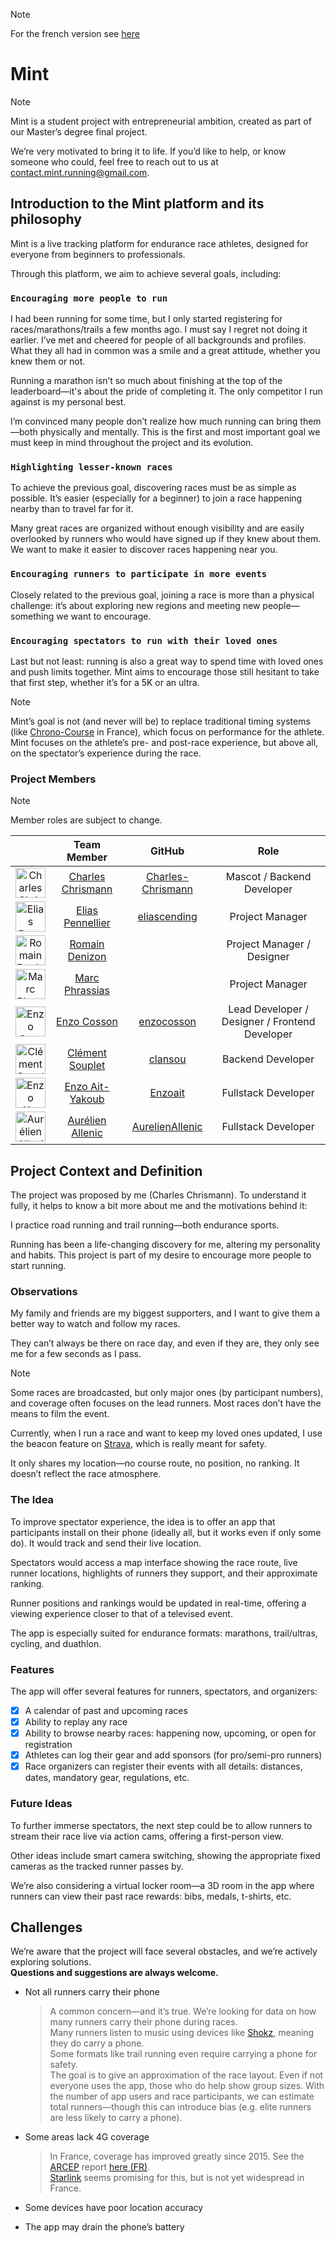 > [!NOTE]
> For the french version see [here](./project/FR/README.md)

# Mint

> [!NOTE]
> Mint is a student project with entrepreneurial ambition, created as part of our Master’s degree final project.  
>  
> We’re very motivated to bring it to life. If you’d like to help, or know someone who could, feel free to reach out to us at contact.mint.running@gmail.com.

## Introduction to the Mint platform and its philosophy

Mint is a live tracking platform for endurance race athletes, designed for everyone from beginners to professionals.

Through this platform, we aim to achieve several goals, including:

### `Encouraging more people to run`

I had been running for some time, but I only started registering for races/marathons/trails a few months ago. I must say I regret not doing it earlier. I’ve met and cheered for people of all backgrounds and profiles. What they all had in common was a smile and a great attitude, whether you knew them or not.

Running a marathon isn’t so much about finishing at the top of the leaderboard—it's about the pride of completing it. The only competitor I run against is my personal best.

I’m convinced many people don’t realize how much running can bring them—both physically and mentally. This is the first and most important goal we must keep in mind throughout the project and its evolution.

### `Highlighting lesser-known races`

To achieve the previous goal, discovering races must be as simple as possible. It’s easier (especially for a beginner) to join a race happening nearby than to travel far for it.

Many great races are organized without enough visibility and are easily overlooked by runners who would have signed up if they knew about them. We want to make it easier to discover races happening near you.

### `Encouraging runners to participate in more events`

Closely related to the previous goal, joining a race is more than a physical challenge: it’s about exploring new regions and meeting new people—something we want to encourage.

### `Encouraging spectators to run with their loved ones`

Last but not least: running is also a great way to spend time with loved ones and push limits together. Mint aims to encourage those still hesitant to take that first step, whether it’s for a 5K or an ultra.

> [!NOTE]
> Mint’s goal is not (and never will be) to replace traditional timing systems (like [Chrono-Course](https://www.chrono-course.com/) in France), which focus on performance for the athlete.  
> Mint focuses on the athlete’s pre- and post-race experience, but above all, on the spectator’s experience during the race.

### Project Members

> [!NOTE]
> Member roles are subject to change.

|| Team Member | GitHub | Role |
|:-:|:-:|:-:|:-:|
|<img height="48" width="48" src="https://media.licdn.com/dms/image/v2/C4E03AQEE9M7QMVU0AQ/profile-displayphoto-shrink_400_400/profile-displayphoto-shrink_400_400/0/1617956110009?e=1750291200&v=beta&t=zSEmeAbL0wnVg3TtLB3UG8SY7T6sII9L7D-uuYPgtLQ" alt="Charles Chrismann" />| [Charles Chrismann](https://www.linkedin.com/in/charles-chrismann/) | [Charles-Chrismann](https://github.com/Charles-Chrismann/) | Mascot / Backend Developer |
|<img height="48" width="48" src="https://media.licdn.com/dms/image/v2/D4E03AQEKvjDT0Gaaag/profile-displayphoto-shrink_400_400/profile-displayphoto-shrink_400_400/0/1718238429872?e=1750291200&v=beta&t=Qa4z95Iic2CVG2dG6L7rWI-Waxpm0eznQPiJPRpaJe0" alt="Elias Pennellier" />| [Elias Pennellier](https://www.linkedin.com/in/eliaspennellier/) | [eliascending](https://github.com/eliascending) | Project Manager |
|<img height="48" width="48" src="https://media.licdn.com/dms/image/v2/D4E03AQHozJcAI6J-ZA/profile-displayphoto-shrink_400_400/profile-displayphoto-shrink_400_400/0/1718220156182?e=1750291200&v=beta&t=VXgDJwTD_7GcUzs-5GswZSREeIQjGn9clj8LTryGzQE" alt="Romain Denizon" />| [Romain Denizon](https://www.linkedin.com/in/romain-denizon-8a748a21a/) | [](https://github.com/) | Project Manager / Designer |
|<img height="48" width="48" src="https://media.licdn.com/dms/image/v2/D4E03AQF3AZnLl24HUw/profile-displayphoto-shrink_400_400/profile-displayphoto-shrink_400_400/0/1714308594864?e=1750291200&v=beta&t=0emkuLy6-fxqyVke9cWvGbZI1Nth6ZZdStvGJznhGVI" alt="Marc Phrassias" />| [Marc Phrassias](https://www.linkedin.com/in/marcphrassias/) | [](https://github.com/) | Project Manager |
|<img height="48" width="48" src="https://media.licdn.com/dms/image/v2/D4E03AQFnxZx00a7NMw/profile-displayphoto-shrink_400_400/profile-displayphoto-shrink_400_400/0/1726244123641?e=1750291200&v=beta&t=73unabwJ75mUtgGBozytdmTXjND6mA_jMMlz4VNWotU" alt="Enzo Cosson" />| [Enzo Cosson](https://www.linkedin.com/in/enzo-cosson/) | [enzocosson](https://github.com/enzocosson) | Lead Developer / Designer / Frontend Developer |
|<img height="48" width="48" src="https://media.licdn.com/dms/image/v2/C4E03AQF339sff4rZww/profile-displayphoto-shrink_400_400/profile-displayphoto-shrink_400_400/0/1646165736137?e=1750291200&v=beta&t=KdN00bom9s56dgIlNkLdrgjT19V_rqcI7sXyDY0dMEg" alt="Clément Souplet" />| [Clément Souplet](https://www.linkedin.com/in/clement-souplet/) | [clansou](https://github.com/clansou) | Backend Developer |
|<img height="48" width="48" src="https://media.licdn.com/dms/image/v2/D4E03AQGjvLJjYsLkYA/profile-displayphoto-shrink_400_400/B4EZV7f4_jGYAg-/0/1741533713213?e=1750291200&v=beta&t=QPZGz4o-FOXWLwA4nq0WW0xB0AyQObnywlfBLC2BlDM" alt="Enzo Ait-Yakoub" />| [Enzo Ait-Yakoub](https://www.linkedin.com/in/enzo-ait-yakoub-a19254231/) | [Enzoait](https://github.com/Enzoait) | Fullstack Developer |
|<img height="48" width="48" src="https://media.licdn.com/dms/image/v2/D4E03AQG-E0_PidZ6hA/profile-displayphoto-shrink_400_400/profile-displayphoto-shrink_400_400/0/1714989287729?e=1750291200&v=beta&t=Enw7ZIRIOQM0LSRyuieUmPx-sq4h8caKpFMe3DUM4d4" alt="Aurélien Allenic" />| [Aurélien Allenic](https://www.linkedin.com/in/aur%C3%A9lien-allenic2000/) | [AurelienAllenic](https://github.com/AurelienAllenic) | Fullstack Developer |

## Project Context and Definition

The project was proposed by me (Charles Chrismann). To understand it fully, it helps to know a bit more about me and the motivations behind it:

I practice road running and trail running—both endurance sports.

Running has been a life-changing discovery for me, altering my personality and habits. This project is part of my desire to encourage more people to start running.

### Observations

My family and friends are my biggest supporters, and I want to give them a better way to watch and follow my races.

They can’t always be there on race day, and even if they are, they only see me for a few seconds as I pass.

> [!NOTE]
> Some races are broadcasted, but only major ones (by participant numbers), and coverage often focuses on the lead runners. Most races don’t have the means to film the event.

Currently, when I run a race and want to keep my loved ones updated, I use the beacon feature on [Strava](https://www.strava.com/), which is really meant for safety.

It only shares my location—no course route, no position, no ranking. It doesn’t reflect the race atmosphere.

### The Idea

To improve spectator experience, the idea is to offer an app that participants install on their phone (ideally all, but it works even if only some do). It would track and send their live location.

Spectators would access a map interface showing the race route, live runner locations, highlights of runners they support, and their approximate ranking.

Runner positions and rankings would be updated in real-time, offering a viewing experience closer to that of a televised event.

The app is especially suited for endurance formats: marathons, trail/ultras, cycling, and duathlon.

### Features

The app will offer several features for runners, spectators, and organizers:

- [x] A calendar of past and upcoming races
- [x] Ability to replay any race
- [x] Ability to browse nearby races: happening now, upcoming, or open for registration
- [x] Athletes can log their gear and add sponsors (for pro/semi-pro runners)
- [x] Race organizers can register their events with all details: distances, dates, mandatory gear, regulations, etc.

### Future Ideas

To further immerse spectators, the next step could be to allow runners to stream their race live via action cams, offering a first-person view.

Other ideas include smart camera switching, showing the appropriate fixed cameras as the tracked runner passes by.

We’re also considering a virtual locker room—a 3D room in the app where runners can view their past race rewards: bibs, medals, t-shirts, etc.

## Challenges

We’re aware that the project will face several obstacles, and we’re actively exploring solutions.  
**Questions and suggestions are always welcome.**

- Not all runners carry their phone  
  > A common concern—and it’s true. We’re looking for data on how many runners carry their phone during races.  
  > Many runners listen to music using devices like [Shokz](https://shokz.com), meaning they do carry a phone.  
  > Some formats like trail running even require carrying a phone for safety.  
  > The goal is to give an approximation of the race layout. Even if not everyone uses the app, those who do help show group sizes. With the number of app users and race participants, we can estimate total runners—though this can introduce bias (e.g. elite runners are less likely to carry a phone).

- Some areas lack 4G coverage  
  > In France, coverage has improved greatly since 2015. See the [ARCEP](https://www.arcep.fr) report [here (FR)](../documents/04-24-version-francaise.pdf).  
  > [Starlink](https://www.starlink.com) seems promising for this, but is not yet widespread in France.

- Some devices have poor location accuracy

- The app may drain the phone’s battery
